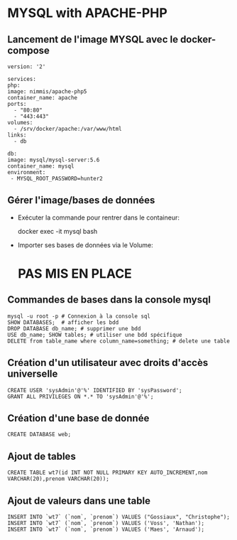 # MYSQL with APACHE-PHP

## Lancement de l'image MYSQL avec le docker-compose 

    version: '2'

    services:
    php:
    image: nimmis/apache-php5
    container_name: apache
    ports:
      - "80:80"  
      - "443:443"
    volumes:
      - /srv/docker/apache:/var/www/html
    links:
      - db

    db:
    image: mysql/mysql-server:5.6
    container_name: mysql 
    environment:
     - MYSQL_ROOT_PASSWORD=hunter2
     
## Gérer l'image/bases de données 
- Exécuter la commande pour rentrer dans le containeur: 
    
    docker exec -it mysql bash

- Importer ses bases de données via le Volume: 
    
    # PAS MIS EN PLACE

## Commandes de bases dans la console mysql
    mysql -u root -p # Connexion à la console sql
    SHOW DATABASES;  # afficher les bdd
    DROP DATABASE db_name; # supprimer une bdd
    USE db_name; SHOW tables; # utiliser une bdd spécifique
    DELETE from table_name where column_name=something; # delete une table

## Création d'un utilisateur avec droits d'accès universelle 
    CREATE USER 'sysAdmin'@'%' IDENTIFIED BY 'sysPassword';
    GRANT ALL PRIVILEGES ON *.* TO 'sysAdmin'@'%'; 
 
## Création d'une base de donnée
    CREATE DATABASE web;

## Ajout de tables 
    CREATE TABLE wt7(id INT NOT NULL PRIMARY KEY AUTO_INCREMENT,nom VARCHAR(20),prenom VARCHAR(20));

## Ajout de valeurs dans une table
    
    INSERT INTO `wt7` (`nom`, `prenom`) VALUES ("Gossiaux", "Christophe");
    INSERT INTO `wt7` (`nom`, `prenom`) VALUES ('Voss', 'Nathan');
    INSERT INTO `wt7` (`nom`, `prenom`) VALUES ('Maes', 'Arnaud');


